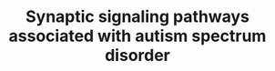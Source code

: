 ---
annotations:
- id: PW:0000180
  parent: regulatory pathway
  type: Pathway Ontology
  value: mTOR signaling pathway
- id: DOID:0060041
  parent: disease of mental health
  type: Disease Ontology
  value: autism spectrum disorder
authors:
- Khanspers
- Egonw
citedin:
- link: PMC9440113
  title: Machine learning and bioinformatics to identify 8 autophagy-related biomarkers
    and construct gene regulatory networks in dilated cardiomyopathy (2022)
- link: PMC8170991
  title: 'NoRCE: non-coding RNA sets cis enrichment tool (2021)'
communities:
- Diseases
- Diseases
description: Synaptic signaling pathways associated with autism spectrum disorder
  (ASD). Changes in mTOR activation is believed to be a risk factor for ASD. mTOR
  is regulated by the TCS1/2 complex, and several signaling pathways upstream of TSC1/2
  positively or negatively regulate this complex, including PI3K–AKT, Ras–ERK, LKB1–AMPK
  and Wnt–GSK3β pathways. The mTOR pathway is also regulated by the brain‐derived
  neurotrophic factor (BDNF), which plays a key role in the development and the plasticity
  of the central nervous system and is considered a risk factor for ASD. Increased
  levels of BDNF concentration have been observed in the serum and brain of patients
  with ASD.  mTOR is a key modulator of protein synthesis and thus blocks the activation
  of cell autophagy and promotes cell proliferation, growth, and differentiation.
  Proteasome activity is also affected by neuronal activity, via increased expression
  of UBE3A through transcription factor MEF2, which leads to the internalization of
  AMPA-R.  Variations in the Calcium-channel CACNA1C are also associated with ASD
  and [https://en.wikipedia.org/wiki/Timothy_syndrome Timothy Syndrome].  Adapted
  from figure 1 from [https://www.ncbi.nlm.nih.gov/pmc/articles/PMC6085908/ Daghsni
  et al].
last-edited: 2020-11-10
ndex: b26b4d1c-8b6b-11eb-9e72-0ac135e8bacf
organisms:
- Homo sapiens
redirect_from:
- /index.php/Pathway:WP4539
- /instance/WP4539
- /instance/WP4539_rr113659
revision: r113659
schema-jsonld:
- '@context': https://schema.org/
  '@id': https://wikipathways.github.io/pathways/WP4539.html
  '@type': Dataset
  creator:
    '@type': Organization
    name: WikiPathways
  description: Synaptic signaling pathways associated with autism spectrum disorder
    (ASD). Changes in mTOR activation is believed to be a risk factor for ASD. mTOR
    is regulated by the TCS1/2 complex, and several signaling pathways upstream of
    TSC1/2 positively or negatively regulate this complex, including PI3K–AKT, Ras–ERK,
    LKB1–AMPK and Wnt–GSK3β pathways. The mTOR pathway is also regulated by the brain‐derived
    neurotrophic factor (BDNF), which plays a key role in the development and the
    plasticity of the central nervous system and is considered a risk factor for ASD.
    Increased levels of BDNF concentration have been observed in the serum and brain
    of patients with ASD.  mTOR is a key modulator of protein synthesis and thus blocks
    the activation of cell autophagy and promotes cell proliferation, growth, and
    differentiation. Proteasome activity is also affected by neuronal activity, via
    increased expression of UBE3A through transcription factor MEF2, which leads to
    the internalization of AMPA-R.  Variations in the Calcium-channel CACNA1C are
    also associated with ASD and [https://en.wikipedia.org/wiki/Timothy_syndrome Timothy
    Syndrome].  Adapted from figure 1 from [https://www.ncbi.nlm.nih.gov/pmc/articles/PMC6085908/
    Daghsni et al].
  keywords:
  - AKT1
  - AKT2
  - AKT3
  - ARC
  - BDNF
  - CACNA1C
  - CAMK2B
  - CAMK4
  - Ca 2+
  - DLG4
  - EIF4EBP1
  - GDP
  - GRIN1
  - GRIN2A
  - GRIN2B
  - GRIN2C
  - GRIN2D
  - GRIN3A
  - GRIN3B
  - GRM1
  - GSK3B
  - GTP
  - HOMER1
  - HRAS
  - KRAS
  - MAPK1
  - MAPK3
  - MTOR
  - NF1
  - NRAS
  - NTRK2
  - PIK3CA
  - PIK3CB
  - PIK3CD
  - PIK3R1
  - PIK3R2
  - PIK3R3
  - PRKAA1
  - PRKAA2
  - PRKAB1
  - PRKAB2
  - PRKAG1
  - PRKAG2
  - PRKAG3
  - PTEN
  - RHEB
  - RPS6KB1
  - RPTOR
  - SHANK3
  - SYNGAP1
  - TSC1
  - TSC2
  - UBE3A
  - rapamycin
  license: CC0
  name: Synaptic signaling pathways associated with autism spectrum disorder
seo: CreativeWork
title: Synaptic signaling pathways associated with autism spectrum disorder
wpid: WP4539
---